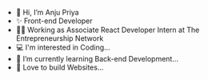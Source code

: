 - 👋 Hi, I’m Anju Priya
- ✨ Front-end Developer
- 👩‍💻 Working as Associate React Developer Intern at The Entrepreneurship Network
- 💻 I'm interested in Coding...
- 🌱 I’m currently learning Back-end Development...
- 💞️ Love to build Websites...

